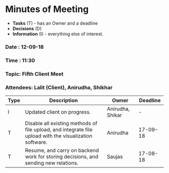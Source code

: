 # Minutes of Meeting

* **Tasks** (T) - has an Owner and a deadline
* **Decisions** (D)
* **Information** (I) - everything else of interest.
 
### Date : 12-09-18
### Time : 11:30
### Topic: Fifth Client Meet
### Attendees: Lalit (Client), Anirudha, Shikhar

Type | Description | Owner | Deadline  
--- | --- | --- | ---  
I | Updated client on progress. | Anirudha, Shikar | -
T | Disable all existing methods of file upload, and integrate file upload with the visualization software.  | Anirudha | 17-09-18
T | Resume, and carry on backend work for storing decisions, and sending new relations. | Saujas | 17-08-18

